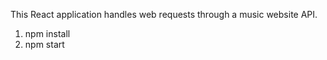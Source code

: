 

This React application handles web requests through a music website API. 

1. npm install
2. npm start